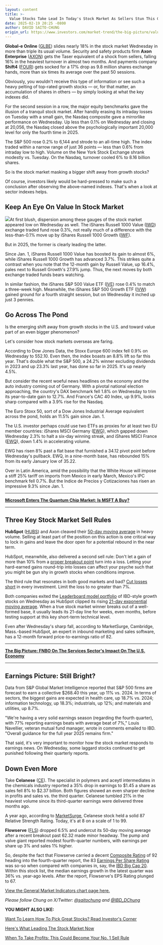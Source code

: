 ```yaml
---
layout: content
title: >-
  Value Stocks Take Lead In Today's Stock Market As Sellers Stun This Growth Stock; Three Sell Rules To Behold Today
date: 2025-02-19 20:25 -0800
author: DAVID SAITO-CHUNG
origin_url: https://www.investors.com/market-trend/the-big-picture/value-growth-stocks-stock-market-taser-axon-hubspot/
---
```






**Global-e Online** ([GLBE](https://research.investors.com/quote.aspx?symbol=GLBE)) slides nearly 18% in the stock market Wednesday in more than triple its usual volume. Security and safety products firm **Axon Enterprise** ([AXON](https://research.investors.com/quote.aspx?symbol=AXON)) gets the Taser equivalent of a shock from sellers, falling 16% in the heaviest turnover in almost two months. And payments company **Shift4** ([FOUR](https://research.investors.com/quote.aspx?symbol=FOUR)) gets socked for a 17% drop as 9.8 million shares exchange hands, more than six times its average over the past 50 sessions.


Obviously, you wouldn't receive this type of information or see such a heavy pelting of top-rated growth stocks — or, for that matter, an accumulation of shares in others — by simply looking at what the key indexes did.




For the second session in a row, the major equity benchmarks gave the illusion of a tranquil stock market. After handily erasing its intraday losses on Tuesday with a small gain, the Nasdaq composite gave a mirrorlike performance on Wednesday. Up less than 0.1% on Wednesday and closing at 20,056, the Nasdaq closed above the psychologically important 20,000 level for only the fourth time in 2025.


The S&P 500 rose 0.2% to 6,144 and strode to an all-time high. The index traded within a narrow range of just 36 points — less than 0.6% from intraday low to high. Volume on the New York Stock Exchange shrank modestly vs. Tuesday. On the Nasdaq, turnover cooled 6% to 8.16 billion shares.


So is the stock market masking a bigger shift away from growth stocks?


Of course, investors likely would be hard-pressed to make such a conclusion after observing the above-named indexes. That's when a look at sector indexes helps.


Keep An Eye On Value In Stock Market
------------------------------------



![](https://www.investors.com/wp-content/uploads/2025/02/MP021925.jpg)At first blush, dispersion among these gauges of the stock market appeared low on Wednesday as well. The iShares Russell 1000 Value ([IWD](https://research.investors.com/quote.aspx?symbol=IWD)) exchange traded fund rose 0.3%, not really much of a difference with the less-than-0.1% move up by iShares Russell 1000 Growth ([IWF](https://research.investors.com/quote.aspx?symbol=IWF)).


But in 2025, the former is clearly leading the latter.


Since Jan. 1, iShares Russell 1000 Value has boosted its gain to almost 6%, while iShares Russell 1000 Growth has advanced 3.7%. This strikes quite a contrast when you note that the 12-month gain by Russell Value, up 16.4%, pales next to Russell Growth's 27.9% jump. Thus, the next moves by both exchange traded funds bears watching.


In similar fashion, the iShares S&P 500 Value ETF ([IVE](https://research.investors.com/quote.aspx?symbol=IVE)) rose 0.4% to match a three-week high. Meanwhile, the iShares S&P 500 Growth ETF ([IVW](https://research.investors.com/quote.aspx?symbol=IVW)) gained ground for a fourth straight session, but on Wednesday it inched up just 3 pennies.


Go Across The Pond
------------------


Is the emerging shift away from growth stocks in the U.S. and toward value part of an even bigger phenomenon?


Let's consider how stock markets overseas are faring.


According to Dow Jones Data, the Stoxx Europe 600 index fell 0.9% on Wednesday to 552.10. Even then, the index boasts an 8.8% lift so far this year. That's double what the S&P 500, a 24.2% winner excluding dividends in 2023 and up 23.3% last year, has done so far in 2025. It's up nearly 4.5%.


But consider the recent woeful news headlines on the economy and the auto industry coming out of Germany. With a pivotal national election approaching, the country's DAX benchmark fell 1.8% on Wednesday to trim its year-to-date gain to 12.7%. And France's CAC 40 Index, up 9.9%, looks sharp compared with a 3.9% rise for the Nasdaq.


The Euro Stoxx 50, sort of a Dow Jones Industrial Average equivalent across the pond, holds an 11.5% gain since Jan. 1.


The U.S. investor perhaps could use two ETFs as proxies for at least two EU member countries: iShares MSCI Germany ([EWG](https://research.investors.com/quote.aspx?symbol=EWG)), which gapped down Wednesday 2.3% to halt a six-day winning streak, and iShares MSCI France ([EWQ](https://research.investors.com/quote.aspx?symbol=EWQ)), down 1.4% in accelerating volume.



EWG has risen 8% past a flat base that furnished a 34.12 pivot point before Wednesday's pullback. EWQ, in a nine-month base, has rebounded 15% from its early January low of 35.22.


Over in Latin America, amid the possibility that the White House will impose a stiff 25% tariff on imports from Mexico in early March, Mexico's IPC benchmark fell 0.7%. But the Indice de Precios y Cotizaciones has risen an impressive 9.3% since Jan. 1.




---


[**Microsoft Enters The Quantum Chip Market; Is MSFT A Buy?**](https://www.investors.com/research/microsoft-stock-msft-buy-sell-february/)




---


Three Key Stock Market Sell Rules
---------------------------------



**HubSpot** ([HUBS](https://research.investors.com/quote.aspx?symbol=HUBS)) and Axon cleaved their [50-day moving average](https://www.investors.com/how-to-invest/investors-corner/50-day-moving-average-identifies-buy-sell-signals/) in heavy volume. Selling at least part of the position on this action is one critical way to lock in gains and leave the door open for a potential rebound in the near term.


HubSpot, meanwhile, also delivered a second sell rule: Don't let a gain of more than 10% from a [proper breakout point](https://www.investors.com/how-to-invest/investors-corner/what-is-stock-breakout/) turn into a loss. Letting your hard-earned gains round-trip into losses can affect your psyche such that you might be gun shy in growth stocks when conditions improve.


The third rule that resonates in both good markets and bad? [Cut losses short](https://www.investors.com/how-to-invest/investors-corner/still-the-no-1-rule-for-stock-investors-always-cut-your-losses-short/) in every investment. Limit the loss to no greater than 7%.


Both companies exited the [Leaderboard model portfolio](https://leaderboard.investors.com/?_gl=1*v0bsyd*_gcl_au*MTM0OTMxNTg3OS4xNzMzODU4NDg2Ljk3NDU5MzM4My4xNzM4ODY5Mjc4LjE3Mzg4NjkyNzg.*_ga*NjQwNzY3OTk3LjE3MzQ2MTc4Mzc.*_ga_K2H7B9JRSS*MTczODkzNzIxOS4yMDguMS4xNzM4OTM3OTk2LjUxLjAuMA..#/leaders/leadersnearabuypoint) of IBD-style growth stocks on Wednesday as HubSpot clipped its rising [21-day exponential moving average](https://www.investors.com/how-to-invest/investors-corner/what-is-the-21-day-exponential-moving-average/). When a true stock market winner breaks out of a well-formed base, it usually leads its 21-day line for weeks, even months, before testing support at this key short-term technical level.


Even after Wednesday's sharp fall, according to MarketSurge, Cambridge, Mass.-based HubSpot, an expert in inbound marketing and sales software, has a 12-month forward price-to-earnings ratio of 82.




---


[**The Big Picture: FNBO On The Services Sector's Impact On The U.S. Economy**](https://www.investors.com/market-trend/the-big-picture/stock-market-shows-positive-reversal-but-s-ibd-50-index-falls/)




---


Earnings Picture: Still Bright?
-------------------------------


Data from S&P Global Market Intelligence reported that S&P 500 firms are forecast to earn a collective $268.40 this year, up 11% vs. 2024. In terms of sectors, the biggest gains are expected in health care, up 18.7% vs. 2024; information technology, up 18.3%; industrials, up 12%; and materials and utilities, up 8.7%.


"We're having a very solid earnings season (regarding the fourth quarter), with 77% reporting earnings beats with average beat of 7%," Louis Navellier, veteran mutual fund manager, wrote in comments emailed to IBD. "Overall guidance for the full year 2025 remains firm."


That said, it's very important to monitor how the stock market responds to earnings news. On Wednesday, some laggard stocks continued to get punished following their quarterly reports.


Down Even More
--------------


Take **Celanese** ([CE](https://research.investors.com/quote.aspx?symbol=CE)). The specialist in polymers and aceytl intermediates in the chemicals industry reported a 35% drop in earnings to $1.45 a share as sales fell 8% to $2.37 billion. Both figures showed an even sharper decline in profits and sales vs. the third quarter. Celanese tumbled 21% in the heaviest volume since its third-quarter earnings were delivered three months ago.


A year ago, according to [MarketSurge](https://marketsurge.investors.com/?src=A012BF&_gl=1*1k2cc1h*_gcl_au*MTM0OTMxNTg3OS4xNzMzODU4NDg2Ljk3NDU5MzM4My4xNzM4ODY5Mjc4LjE3Mzg4NjkyNzg.*_ga*NjQwNzY3OTk3LjE3MzQ2MTc4Mzc.*_ga_K2H7B9JRSS*MTczODkzNzIxOS4yMDguMS4xNzM4OTM3OTg4LjU5LjAuMA..), Celanese stock held a solid 87 Relative Strength Rating. Today, it's at 8 on a scale of 1 to 99.


**Flowserve** ([FLS](https://research.investors.com/quote.aspx?symbol=FLS)) dropped 6.5% and undercut its 50-day moving average after a recent breakout past 62.32 made minor headway. The pump and valve giant reported modest fourth-quarter numbers, with earnings per share up 3% and sales 1% higher.


So, despite the fact that Flowserve carried a decent [Composite Rating](https://www.investors.com/how-to-invest/investors-corner/how-to-research-growth-stocks/) of 92 heading into the fourth-quarter report, the 83 [Earnings Per Share Rating](https://www.investors.com/how-to-invest/investors-corner/eps-rating-is-key-to-picking-great-stocks/) was so-so when compared with companies in, say, the [IBD Big Cap 20](https://research.investors.com/stock-lists/big-cap-20/?_gl=1*1wd5qbh*_gcl_au*MTM0OTMxNTg3OS4xNzMzODU4NDg2Ljk3NDU5MzM4My4xNzM4ODY5Mjc4LjE3Mzg4NjkyNzg.*_ga*NjQwNzY3OTk3LjE3MzQ2MTc4Mzc.*_ga_K2H7B9JRSS*MTczOTk5Njk3MC4yNTcuMS4xNzQwMDAyODY3LjU4LjAuMA..). Within this stock list, the median earnings growth in the latest quarter was 36% vs. year-ago levels. After the report, Flowserve's EPS Rating plunged to 67.


[View the General Market Indicators chart page here.](https://www.investors.com/wp-content/uploads/2025/02/DailyGMI_021925.pdf)


*Please follow Chung on X/Twitter:* [*@saitochung*](https://twitter.com/SaitoChung) *and* [*@IBD\_DChung*](https://twitter.com/IBD_DChung)


**YOU MIGHT ALSO LIKE:**


[Want To Learn How To Pick Great Stocks? Read Investor's Corner](https://www.investors.com/category/how-to-invest/investors-corner/)


[Here's What Leading The Stock Market Now](https://leaderboard.investors.com/#/leaders/leadersnearabuypoint)


[When To Take Profits: This Could Become Your No. 1 Sell Rule](https://www.investors.com/how-to-invest/investors-corner/when-to-sell-growth-stocks-number-1-rule/)




